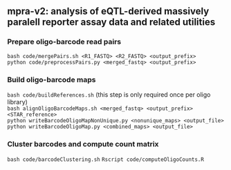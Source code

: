 ## mpra-v2: analysis of eQTL-derived massively paralell reporter assay data and related utilities

### Prepare oligo-barcode read pairs
`bash code/mergePairs.sh <R1_FASTQ> <R2_FASTQ> <output_prefix>`  
`python code/preprocessPairs.py <merged_fastq> <output_prefix>`

### Build oligo-barcode maps
`bash code/buildReferences.sh` (this step is only required once per oligo library)  
`bash alignOligoBarcodeMaps.sh <merged_fastq> <output_prefix> <STAR_reference>`  
`python writeBarcodeOligoMapNonUnique.py <nonunique_maps> <output_file>`  
`python writeBarcodeOligoMap.py <combined_maps> <output_file>`  

### Cluster barcodes and compute count matrix
`bash code/barcodeClustering.sh`
`Rscript code/computeOligoCounts.R`
